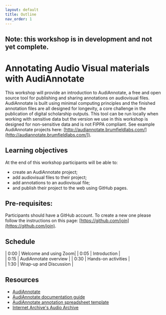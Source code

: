 ```yaml
---
layout: default
title: Outline
nav_order: 1
---
```


## Note: this workshop is in development and not yet complete.

# Annotating Audio Visual materials with AudiAnnotate

This workshop will provide an introduction to AudiAnnotate, a free and open source tool for publishing and sharing annotations on audiovisual files. AudiAnnotate is built using minimal computing principles and the finished annotation files are all designed for longevity, a core challenge in the publication of digital scholarship outputs. This tool can be run locally when working with sensitive data but the version we use in this workshop is designed for non-sensitive data and is not FIPPA compliant. See example AudiAnnotate projects here: [http://audiannotate.brumfieldlabs.com/](http://audiannotate.brumfieldlabs.com/]).

## Learning objectives

At the end of this workshop participants will be able to:
* create an AudiAnnotate project;
* add audiovisual files to their project;
* add annotations to an audiovisual file;
* and publish their project to the web using GitHub pages.

## Pre-requisites:

Participants should have a GitHub account. To create a new one please follow the instructions on this page: [https://github.com/join](https://github.com/join).

## Schedule

| 0:00 | Welcome and using Zoom|
| 0:05 | Introduction |  
| 0:15 | AudiAnnotate overview |
| 0:30 | Hands-on activities |   
| 1:30 | Wrap-up and Discussion |

## Resources
* [AudiAnnotate](http://audiannotate.brumfieldlabs.com/)
* [AudiAnnotate documentation guide](https://hipstas.github.io/documentation/)
* [AudiAnnotate annotation spreadsheet template](https://docs.google.com/spreadsheets/d/1KdGD0iGzwT4PL8k93ysexStsM-vM_BKTWhvDXJxQ8Pk/copy)
* [Internet Archive's Audio Archive](https://archive.org/details/audio)
